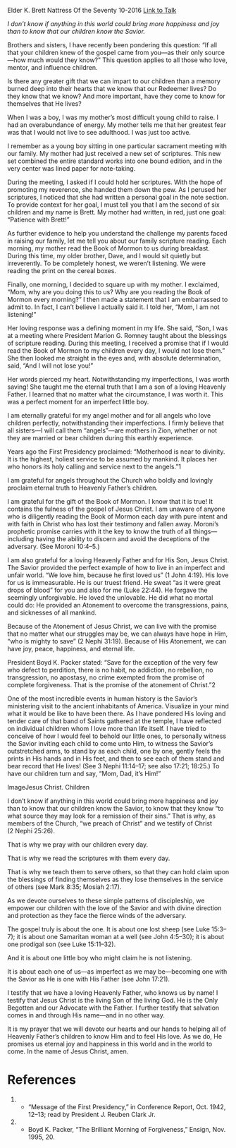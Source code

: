 Elder K. Brett Nattress
Of the Seventy
10-2016
[Link to Talk](https://www.churchofjesuschrist.org/study/general-conference/2016/10/no-greater-joy-than-to-know-that-they-know?lang=eng)

_I don’t know if anything in this world could bring more happiness and joy than to know that our children know the Savior._

Brothers and sisters, I have recently been pondering this question: “If all that your children knew of the gospel came from you—as their only source—how much would they know?” This question applies to all those who love, mentor, and influence children.

Is there any greater gift that we can impart to our children than a memory burned deep into their hearts that we know that our Redeemer lives? Do they know that we know? And more important, have they come to know for themselves that He lives?

When I was a boy, I was my mother’s most difficult young child to raise. I had an overabundance of energy. My mother tells me that her greatest fear was that I would not live to see adulthood. I was just too active.

I remember as a young boy sitting in one particular sacrament meeting with our family. My mother had just received a new set of scriptures. This new set combined the entire standard works into one bound edition, and in the very center was lined paper for note-taking.

During the meeting, I asked if I could hold her scriptures. With the hope of promoting my reverence, she handed them down the pew. As I perused her scriptures, I noticed that she had written a personal goal in the note section. To provide context for her goal, I must tell you that I am the second of six children and my name is Brett. My mother had written, in red, just one goal: “Patience with Brett!”

As further evidence to help you understand the challenge my parents faced in raising our family, let me tell you about our family scripture reading. Each morning, my mother read the Book of Mormon to us during breakfast. During this time, my older brother, Dave, and I would sit quietly but irreverently. To be completely honest, we weren’t listening. We were reading the print on the cereal boxes.

Finally, one morning, I decided to square up with my mother. I exclaimed, “Mom, why are you doing this to us? Why are you reading the Book of Mormon every morning?” I then made a statement that I am embarrassed to admit to. In fact, I can’t believe I actually said it. I told her, “Mom, I am not listening!”

Her loving response was a defining moment in my life. She said, “Son, I was at a meeting where President Marion G. Romney taught about the blessings of scripture reading. During this meeting, I received a promise that if I would read the Book of Mormon to my children every day, I would not lose them.” She then looked me straight in the eyes and, with absolute determination, said, “And I will not lose you!”

Her words pierced my heart. Notwithstanding my imperfections, I was worth saving! She taught me the eternal truth that I am a son of a loving Heavenly Father. I learned that no matter what the circumstance, I was worth it. This was a perfect moment for an imperfect little boy.



I am eternally grateful for my angel mother and for all angels who love children perfectly, notwithstanding their imperfections. I firmly believe that all sisters—I will call them “angels”—are mothers in Zion, whether or not they are married or bear children during this earthly experience.

Years ago the First Presidency proclaimed: “Motherhood is near to divinity. It is the highest, holiest service to be assumed by mankind. It places her who honors its holy calling and service next to the angels.”1

I am grateful for angels throughout the Church who boldly and lovingly proclaim eternal truth to Heavenly Father’s children.

I am grateful for the gift of the Book of Mormon. I know that it is true! It contains the fulness of the gospel of Jesus Christ. I am unaware of anyone who is diligently reading the Book of Mormon each day with pure intent and with faith in Christ who has lost their testimony and fallen away. Moroni’s prophetic promise carries with it the key to know the truth of all things—including having the ability to discern and avoid the deceptions of the adversary. (See Moroni 10:4–5.)

I am also grateful for a loving Heavenly Father and for His Son, Jesus Christ. The Savior provided the perfect example of how to live in an imperfect and unfair world. “We love him, because he first loved us” (1 John 4:19). His love for us is immeasurable. He is our truest friend. He sweat “as it were great drops of blood” for you and also for me (Luke 22:44). He forgave the seemingly unforgivable. He loved the unlovable. He did what no mortal could do: He provided an Atonement to overcome the transgressions, pains, and sicknesses of all mankind.

Because of the Atonement of Jesus Christ, we can live with the promise that no matter what our struggles may be, we can always have hope in Him, “who is mighty to save” (2 Nephi 31:19). Because of His Atonement, we can have joy, peace, happiness, and eternal life.

President Boyd K. Packer stated: “Save for the exception of the very few who defect to perdition, there is no habit, no addiction, no rebellion, no transgression, no apostasy, no crime exempted from the promise of complete forgiveness. That is the promise of the atonement of Christ.”2

One of the most incredible events in human history is the Savior’s ministering visit to the ancient inhabitants of America. Visualize in your mind what it would be like to have been there. As I have pondered His loving and tender care of that band of Saints gathered at the temple, I have reflected on individual children whom I love more than life itself. I have tried to conceive of how I would feel to behold our little ones, to personally witness the Savior inviting each child to come unto Him, to witness the Savior’s outstretched arms, to stand by as each child, one by one, gently feels the prints in His hands and in His feet, and then to see each of them stand and bear record that He lives! (See 3 Nephi 11:14–17; see also 17:21; 18:25.) To have our children turn and say, “Mom, Dad, it’s Him!”

  ImageJesus Christ. Children

I don’t know if anything in this world could bring more happiness and joy than to know that our children know the Savior, to know that they know “to what source they may look for a remission of their sins.” That is why, as members of the Church, “we preach of Christ” and we testify of Christ (2 Nephi 25:26).





That is why we pray with our children every day.







That is why we read the scriptures with them every day.





That is why we teach them to serve others, so that they can hold claim upon the blessings of finding themselves as they lose themselves in the service of others (see Mark 8:35; Mosiah 2:17).





As we devote ourselves to these simple patterns of discipleship, we empower our children with the love of the Savior and with divine direction and protection as they face the fierce winds of the adversary.

The gospel truly is about the one. It is about one lost sheep (see Luke 15:3–7); it is about one Samaritan woman at a well (see John 4:5–30); it is about one prodigal son (see Luke 15:11–32).

And it is about one little boy who might claim he is not listening.

It is about each one of us—as imperfect as we may be—becoming one with the Savior as He is one with His Father (see John 17:21).

I testify that we have a loving Heavenly Father, who knows us by name! I testify that Jesus Christ is the living Son of the living God. He is the Only Begotten and our Advocate with the Father. I further testify that salvation comes in and through His name—and in no other way.

It is my prayer that we will devote our hearts and our hands to helping all of Heavenly Father’s children to know Him and to feel His love. As we do, He promises us eternal joy and happiness in this world and in the world to come. In the name of Jesus Christ, amen.

# References
1. - “Message of the First Presidency,” in Conference Report, Oct. 1942, 12–13; read by President J. Reuben Clark Jr.
2. - Boyd K. Packer, “The Brilliant Morning of Forgiveness,” Ensign, Nov. 1995, 20.